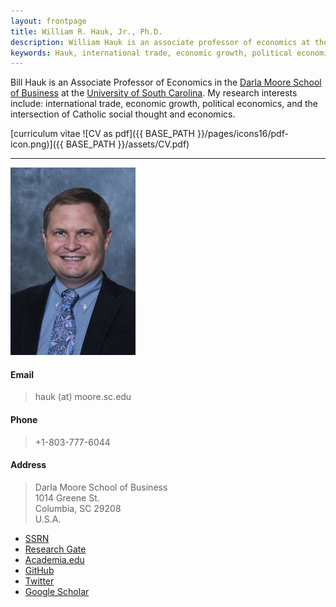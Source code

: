 ```yaml
---
layout: frontpage
title: William R. Hauk, Jr., Ph.D.
description: William Hauk is an associate professor of economics at the University of South Carolina.
keywords: Hauk, international trade, economic growth, political economics, Catholic social thought
---
```


Bill Hauk is an Associate Professor of Economics in the [Darla Moore School of Business](https://sc.edu/study/colleges_schools/moore/index.php) at the [University of South Carolina](https://sc.edu/).  My research interests include: international trade, economic growth, political economics, and the intersection of Catholic social thought and economics.

[curriculum vitae ![CV as pdf]({{ BASE_PATH }}/pages/icons16/pdf-icon.png)]({{ BASE_PATH }}/assets/CV.pdf)<br/>

---

![Bill Hauk](/assets/headshot.jpg)

#### Email

> hauk (at) moore.sc.edu<br>

#### Phone

> +1-803-777-6044<br>

#### Address

>Darla Moore School of Business<br>
1014 Greene St.<br>
Columbia, SC 29208<br>
U.S.A.

<div class="navbar">
  <div class="navbar-inner">
      <ul class="nav">
          <li><a href="https://papers.ssrn.com/sol3/cf_dev/AbsByAuth.cfm?per_id=1729950">SSRN</a></li>
          <li><a href="https://www.researchgate.net/profile/William-Hauk">Research Gate</a></li>
          <li><a href="https://sc.academia.edu/WilliamHauk">Academia.edu</a></li>
          <li><a href="https://github.com/BillHauk">GitHub</a></li>
          <li><a href="https://twitter.com/HaukBill">Twitter</a></li>
          <li><a href="https://scholar.google.com/citations?user=B744wv0AAAAJ&hl=en&oi=ao">Google Scholar</a></li>
      </ul>
  </div>
</div>
